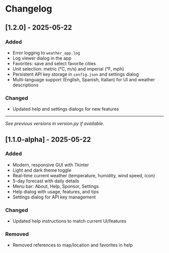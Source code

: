# Changelog

## [1.2.0] - 2025-05-22
### Added
- Error logging to `weather_app.log`
- Log viewer dialog in the app
- Favorites: save and select favorite cities
- Unit selection: metric (°C, m/s) and imperial (°F, mph)
- Persistent API key storage in `config.json` and settings dialog
- Multi-language support (English, Spanish, Italian) for UI and weather descriptions

### Changed
- Updated help and settings dialogs for new features

---
*See previous versions in version.py if available.*

## [1.1.0-alpha] - 2025-05-22
### Added
- Modern, responsive GUI with Tkinter
- Light and dark theme toggle
- Real-time current weather (temperature, humidity, wind speed, icon)
- 5-day forecast with daily details
- Menu bar: About, Help, Sponsor, Settings
- Help dialog with usage, features, and tips
- Settings dialog for API key management

### Changed
- Updated help instructions to match current UI/features

### Removed
- Removed references to map/location and favorites in help
